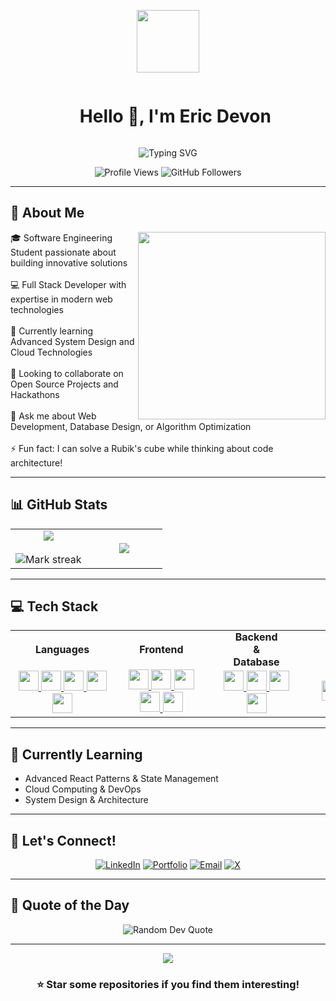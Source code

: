 <p align="center">
  <img src="https://github.com/7oSkaaa/7oSkaaa/blob/main/Images/about_me.gif?raw=true" width="100px">
</p>

<!--h1 without bottom border-->
<div id="user-content-toc">
  <ul align="center">
    <summary><h1 style="display: inline-block">Hello 👋, I'm Eric Devon</h1></summary>
  </ul>
</div>

<div align="center">
  <img src="https://readme-typing-svg.demolab.com?font=Fira+Code&pause=1000&color=58A6FF&center=true&vCenter=true&width=435&lines=Software+Engineering+Student;Full+Stack+Developer;Passionate+Problem+Solver" alt="Typing SVG" />
</div>

<p align="center">
  <img src="https://komarev.com/ghpvc/?username=Eric-Devon&label=Profile%20views&color=0e75b6&style=flat" alt="Profile Views" />
  <img src="https://img.shields.io/github/followers/Eric-Devon?label=Followers&style=social" alt="GitHub Followers" />
</p>

---

<h2>🚀 About Me</h2> 

<img align="right" src="https://github.com/7oSkaaa/7oSkaaa/blob/main/Images/Right_Side.gif?raw=true" width="300px">

🎓 Software Engineering Student passionate about building innovative solutions   <br><br>
💻 Full Stack Developer with expertise in modern web technologies  <br><br>
🌱 Currently learning Advanced System Design and Cloud Technologies  <br><br>
👯 Looking to collaborate on Open Source Projects and Hackathons  <br><br>
💬 Ask me about Web Development, Database Design, or Algorithm Optimization  <br><br>
⚡ Fun fact: I can solve a Rubik's cube while thinking about code architecture!

---

## 📊 GitHub Stats
<!--- stats & Trophy (start) -->
<p align="center">
  <!--- stats (start) -->
<table align="center">
<tr border="none">
<td width="50%" align="center">
  
  <img  align="center"  src="https://github-readme-stats.vercel.app/api?username=Eric-Devon&theme=dark&show_icons=true&count_private=true" />
  <br></br>
  <img  title="🔥 Get streak stats for your profile at git.io/streak-stats" alt="Mark streak" src="https://github-readme-streak-stats.herokuapp.com/?user=Eric-Devon&theme=dark&hide_border=false" /> 
</td>

<td width="50%" align="center">

  <img  align="center"  src="https://github-readme-stats.anuraghazra1.vercel.app/api/top-langs/?username=Eric-Devon&theme=dark&hide_border=false&no-bg=true&no-frame=true&langs_count=10"/>
  
  </td>
</tr>
</table>
<!--- stats (end) -->

---

## 💻 Tech Stack

<div align="center">

<table style="border: none;">
<tr style="border: none;">
  <td align="center" style="border: none; padding: 0 40px;"><strong>Languages</strong></td>
  <td align="center" style="border: none; padding: 0 40px;"><strong>Frontend</strong></td>
  <td align="center" style="border: none; padding: 0 40px;"><strong>Backend & Database</strong></td>
  <td align="center" style="border: none; padding: 0 40px;"><strong>Tools</strong></td>
</tr>
<tr style="border: none;">
  <td align="center" style="border: none;">
  <a href="https://developer.mozilla.org/en-US/docs/Web/JavaScript">
    <img width="32px" src="https://raw.githubusercontent.com/rahulbanerjee26/githubAboutMeGenerator/main/icons/javascript.svg">
  </a>
  <a href="https://www.java.com/en/">
    <img width="32px" src="https://raw.githubusercontent.com/rahulbanerjee26/githubAboutMeGenerator/main/icons/java.svg">
  </a>
  <a href="https://en.cppreference.com/w/c">
    <img width="32px" src="https://raw.githubusercontent.com/rahulbanerjee26/githubAboutMeGenerator/main/icons/c.svg">
  </a>
  <a href="https://en.cppreference.com/w/cpp">
    <img width="32px" src="https://raw.githubusercontent.com/rahulbanerjee26/githubAboutMeGenerator/main/icons/cpp.svg">
  </a>
  <a href="https://www.php.net/">
    <img width="32px" src="https://raw.githubusercontent.com/rahulbanerjee26/githubAboutMeGenerator/main/icons/php.svg">
  </a>
</td>
<td align="center" style="border: none;">
  <a href="https://developer.mozilla.org/en-US/docs/Web/HTML">
    <img width="32px" src="https://raw.githubusercontent.com/rahulbanerjee26/githubAboutMeGenerator/main/icons/html.svg">
  </a>
  <a href="https://developer.mozilla.org/en-US/docs/Web/CSS">
    <img width="32px" src="https://raw.githubusercontent.com/rahulbanerjee26/githubAboutMeGenerator/main/icons/css.svg">
  </a>
  <a href="https://reactjs.org/">
    <img width="32px" src="https://raw.githubusercontent.com/rahulbanerjee26/githubAboutMeGenerator/main/icons/reactjs.svg">
  </a>
  <a href="https://tailwindcss.com/">
    <img width="32px" src="https://raw.githubusercontent.com/rahulbanerjee26/githubAboutMeGenerator/main/icons/tailwind.svg">
  </a>
  <a href="https://getbootstrap.com/">
    <img width="32px" src="https://raw.githubusercontent.com/rahulbanerjee26/githubAboutMeGenerator/main/icons/bootstrap.svg">
  </a>
</td>
<td align="center" style="border: none;">
  <a href="https://nodejs.org/">
    <img width="32px" src="https://raw.githubusercontent.com/rahulbanerjee26/githubAboutMeGenerator/main/icons/nodejs.svg">
  </a>
  <a href="https://expressjs.com/">
    <img width="32px" src="https://raw.githubusercontent.com/rahulbanerjee26/githubAboutMeGenerator/main/icons/express.svg">
  </a>
  <a href="https://www.mongodb.com/">
    <img width="32px" src="https://raw.githubusercontent.com/rahulbanerjee26/githubAboutMeGenerator/main/icons/mongodb.svg">
  </a>
  <a href="https://www.mysql.com/">
    <img width="32px" src="https://raw.githubusercontent.com/rahulbanerjee26/githubAboutMeGenerator/main/icons/mysql.svg">
  </a>
</td>
<td align="center" style="border: none;">
  <a href="https://www.figma.com/">
    <img width="32px" src="https://raw.githubusercontent.com/rahulbanerjee26/githubAboutMeGenerator/main/icons/figma.svg">
  </a>
  <a href="https://www.postman.com/">
    <img width="32px" src="https://raw.githubusercontent.com/rahulbanerjee26/githubAboutMeGenerator/main/icons/postman.svg">
  </a>
</td>
</tr>
</table>

</div>

---

## 🌱 Currently Learning

- Advanced React Patterns & State Management
- Cloud Computing & DevOps
- System Design & Architecture

---


## 🤝 Let's Connect!

<div align="center">

[![LinkedIn](https://img.shields.io/badge/LinkedIn-0077B5?style=for-the-badge&logo=linkedin&logoColor=white)](https://linkedin.com/in/ericdevon)
[![Portfolio](https://img.shields.io/badge/Portfolio-FF5722?style=for-the-badge&logo=todoist&logoColor=white)](https://yourportfolio.com)
[![Email](https://img.shields.io/badge/Email-D14836?style=for-the-badge&logo=gmail&logoColor=white)](mailto:ericdevon2003@gmail.com)
[![X](https://img.shields.io/badge/X-000000?style=for-the-badge&logo=x&logoColor=white)](https://x.com/_Eric_Devon_)

</div>

---
## 💭 Quote of the Day

<div align="center">
  <img src="https://quotes-github-readme.vercel.app/api?type=horizontal&theme=tokyonight" alt="Random Dev Quote"/>
</div>

---

<div align="center">
  <img src="https://capsule-render.vercel.app/api?type=waving&color=gradient&customColorList=6,11,20&height=150&section=footer&text=Thanks%20for%20visiting!&fontSize=42&fontColor=fff&animation=twinkling&fontAlignY=65"/>
</div>

<div align="center">
  <h3>⭐ Star some repositories if you find them interesting!</h3>
</div>
